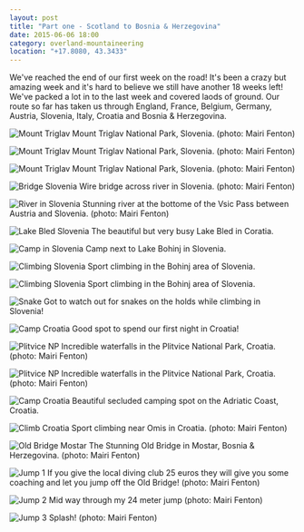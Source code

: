 ```yaml
---
layout: post
title: "Part one - Scotland to Bosnia & Herzegovina"
date: 2015-06-06 18:00
category: overland-mountaineering
location: "+17.8080, 43.3433"
---
```


We've reached the end of our first week on the road!  It's been a crazy but amazing week and it's hard to believe we still have another 18 weeks left!  We've packed a lot in to the last week and covered laods of ground.  Our route so far has taken us through England, France, Belgium, Germany, Austria, Slovenia, Italy, Croatia and Bosnia & Herzegovina.  

![Mount Triglav](/photos/part-1-scotland-to-bosnia-&-herzegovina/triglav-1.jpg "Mount Triglav")
Mount Triglav National Park, Slovenia. (photo: Mairi Fenton)

![Mount Triglav](/photos/part-1-scotland-to-bosnia-&-herzegovina/triglav-2.jpg "Mount Triglav")
Mount Triglav National Park, Slovenia. (photo: Mairi Fenton)

![Mount Triglav](/photos/part-1-scotland-to-bosnia-&-herzegovina/triglav-3.jpg "Mount Triglav")
Mount Triglav National Park, Slovenia. (photo: Mairi Fenton)

![Bridge Slovenia](/photos/part-1-scotland-to-bosnia-&-herzegovina/slovenia-bridge.jpg "Bridge Slovenia")
Wire bridge across river in Slovenia. (photo: Mairi Fenton)

![River in Slovenia](/photos/part-1-scotland-to-bosnia-&-herzegovina/slovenia-river-2.jpg "River in Slovenia")
Stunning river at the bottome of the Vsic Pass between Austria and Slovenia. (photo: Mairi Fenton)

![Lake Bled Slovenia](/photos/part-1-scotland-to-bosnia-&-herzegovina/bled.jpg "Lake Bled")
The beautiful but very busy Lake Bled in Coratia.

![Camp in Slovenia](/photos/part-1-scotland-to-bosnia-&-herzegovina/camp-slovenia.jpg "Camp in Slovenia")
Camp next to Lake Bohinj in Slovenia.

![Climbing Slovenia](/photos/part-1-scotland-to-bosnia-&-herzegovina/climb-slovenia.jpg "Climbing Slovenia")
Sport climbing in the Bohinj area of Slovenia.

![Climbing Slovenia](/photos/part-1-scotland-to-bosnia-&-herzegovina/climb-slovenia-2.jpg "Climbing Slovenia")
Sport climbing in the Bohinj area of Slovenia.

![Snake](/photos/part-1-scotland-to-bosnia-&-herzegovina/snake.jpg "Snake")
Got to watch out for snakes on the holds while climbing in Slovenia!

![Camp Croatia](/photos/part-1-scotland-to-bosnia-&-herzegovina/camp-croatia-1.jpg "Camp Croatia")
Good spot to spend our first night in Croatia!

![Plitvice NP](/photos/part-1-scotland-to-bosnia-&-herzegovina/croatia-wf-1.jpg "Plitvice NP")
Incredible waterfalls in the Plitvice National Park, Croatia. (photo: Mairi Fenton)

![Plitvice NP](/photos/part-1-scotland-to-bosnia-&-herzegovina/croatia-wf-2.jpg "Plitvice NP")
Incredible waterfalls in the Plitvice National Park, Croatia. (photo: Mairi Fenton)

![Camp Croatia](/photos/part-1-scotland-to-bosnia-&-herzegovina/camp-croatia-2.jpg "Camp Croatia")
Beautiful secluded camping spot on the Adriatic Coast, Croatia.

![Climb Croatia](/photos/part-1-scotland-to-bosnia-&-herzegovina/climb-croatia.jpg "Climb Croatia")
Sport climbing near Omis in Croatia. (photo: Mairi Fenton)

![Old Bridge Mostar](/photos/part-1-scotland-to-bosnia-&-herzegovina/mostar-1.jpg "The Old Bridge Mostar")
The Stunning Old Bridge in Mostar, Bosnia & Herzegovina. (photo: Mairi Fenton)

![Jump 1](/photos/part-1-scotland-to-bosnia-&-herzegovina/jump-1.jpg "Jumping off the Old Bridge")
If you give the local diving club 25 euros they will give you some coaching and let you jump off the Old Bridge! (photo: Mairi Fenton)

![Jump 2](/photos/part-1-scotland-to-bosnia-&-herzegovina/jump-2.jpg "Jumping off the Old Bridge")
Mid way through my 24 meter jump (photo: Mairi Fenton)

![Jump 3](/photos/part-1-scotland-to-bosnia-&-herzegovina/jump-3.jpg "Splash")
Splash! (photo: Mairi Fenton)
